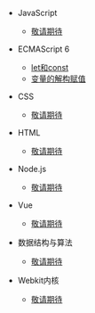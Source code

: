- JavaScript
    - [敬请期待](/javascript)
    
- ECMAScript 6
    - [let和const](es6/let和const.md)
    - [变量的解构赋值](es6/变量的解构赋值.md)

- CSS
    - [敬请期待](/css)

- HTML
    - [敬请期待](/html)
    
- Node.js
    - [敬请期待](/node)
 
- Vue
    - [敬请期待](/vue)
    
- 数据结构与算法
    - [敬请期待](/algorithms)
    
- Webkit内核    
    - [敬请期待](/webkit)


